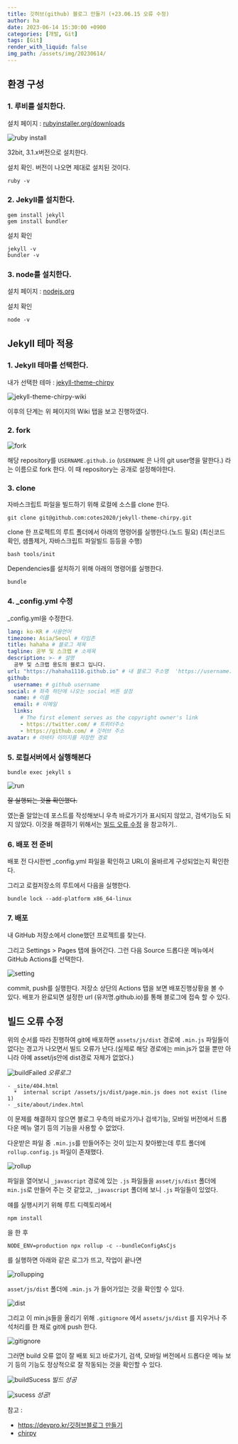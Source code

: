 ```yaml
---
title: 깃허브(github) 블로그 만들기 (+23.06.15 오류 수정)
author: ha
date: 2023-06-14 15:30:00 +0900
categories: [개발, Git]
tags: [Git]
render_with_liquid: false
img_path: /assets/img/20230614/
---
```


## 환경 구성

### 1. 루비를 설치한다.

설치 페이지 : [rubyinstaller.org/downloads](https://rubyinstaller.org/downloads/)

![ruby install](ruby_install.PNG)

32bit, 3.1.x버전으로 설치한다.

설치 확인. 버전이 나오면 제대로 설치된 것이다.

```shell
ruby -v
```

### 2. Jekyll를 설치한다.

```shell
gem install jekyll
gem install bundler
```

설치 확인

```shell
jekyll -v
bundler -v
```

### 3. node를 설치한다.

설치 페이지 : [nodejs.org](https://nodejs.org/ko)

설치 확인

```shell
node -v
```

## Jekyll 테마 적용

### 1. Jekyll 테마를 선택한다.

내가 선택한 테마 : [jekyll-theme-chirpy](https://github.com/cotes2020/jekyll-theme-chirpy/)

![jekyll-theme-chirpy-wiki](jekyll-theme-chirpy-wiki.PNG)

이후의 단계는 위 페이지의 Wiki 탭을 보고 진행하였다.

### 2. fork

![fork](fork.PNG)

해당 repository를 `USERNAME.github.io` (`USERNAME` 은 나의 git user명을 말한다.) 라는 이름으로 fork 한다.
이 때 repository는 공개로 설정해야한다.

### 3. clone

자바스크립트 파일을 빌드하기 위해 로컬에 소스를 clone 한다.

```shell
git clone git@github.com:cotes2020/jekyll-theme-chirpy.git
```

clone 한 프로젝트의 루트 폴더에서 아래의 명령어를 실행한다.(노드 필요)
(최신코드 확인, 샘플제거, 자바스크립트 파일빌드 등등을 수행)

```shell
bash tools/init
```

Dependencies를 설치하기 위해 아래의 명령어를 실행한다.

```shell
bundle
```

### 4. \_config.yml 수정

\_config.yml을 수정한다.

```yaml
lang: ko-KR # 사용언어
timezone: Asia/Seoul # 타임존
title: hahaha # 블로그 제목
tagline: 공부 및 스크랩 # 소제목
description: >- # 설명
  공부 및 스크랩 용도의 블로그 입니다.
url: "https://hahaha1110.github.io" # 내 블로그 주소명  'https://username.github.io' 이런 형태로 써야함
github:
  username: # github username
social: # 좌측 하단에 나오는 social 버튼 설정
  name: # 이름
  email: # 이메일
  links:
    # The first element serves as the copyright owner's link
    - https://twitter.com/ # 트위터주소
    - https://github.com/ # 깃허브 주소
avatar: # 아바타 이미지를 저장한 경로
```

### 5. 로컬서버에서 실행해본다

```shell
bundle exec jekyll s
```

![run](bundleExec.png)

~~잘 실행되는 것을 확인했다.~~

였는줄 알았는데 포스트를 작성해보니 우측 바로가기가 표시되지 않았고, 검색기능도 되지 않았다. 이것을 해결하기 위해서는 [빌드 오류 수정](#빌드-오류-수정) 을 참고하기..

### 6. 배포 전 준비

배포 전 다시한번 \_config.yml 파일을 확인하고 URL이 올바르게 구성되었는지 확인한다.

그리고 로컬저장소의 루트에서 다음을 실행한다.

```shell
bundle lock --add-platform x86_64-linux
```

### 7. 배포

내 GitHub 저장소에서 clone했던 프로젝트를 찾는다.

그리고 Settings > Pages 탭에 들어간다.
그런 다음 Source 드롭다운 메뉴에서 GitHub Actions를 선택한다.

![setting](setting.png)

commit, push를 실행한다.
저장소 상단의 Actions 탭을 보면 배포진행상황을 볼 수 있다.
배포가 완료되면 설정한 url (유저명.github.io)를 통해 블로그에 접속 할 수 있다.

## 빌드 오류 수정

위의 순서를 따라 진행하여 git에 배포하면 `assets/js/dist` 경로에 `.min.js` 파일들이 없다는 경고가 나오면서 빌드 오류가 난다.(실제로 해당 경로에는 min.js가 없을 뿐만 아니라 아예 asset/js안에 dist경로 자체가 없었다.)

![buildFailed](buildFailed.png)
_오류로그_

```
- _site/404.html
  *  internal script /assets/js/dist/page.min.js does not exist (line 1)
- _site/about/index.html
```

이 문제를 해결하지 않으면 블로그 우측의 바로가기나 검색기능, 모바일 버전에서 드롭다운 메뉴 열기 등의 기능을 사용할 수 없었다.

다운받은 파일 중 `.min.js`를 만들어주는 것이 있는지 찾아봤는데 루트 폴더에 `rollup.config.js` 파일이 존재했다.

![rollup](rollup.png)

파일을 열어보니 `_javascript` 경로에 있는 `.js` 파일들을 `asset/js/dist` 폴더에 `min.js`로 만들어 주는 것 같았고, `_javascript` 폴더에 보니 `.js` 파일들이 있었다.

얘를 실행시키기 위해 루트 디렉토리에서

```shell
npm install
```

을 한 후

```shell
NODE_ENV=production npx rollup -c --bundleConfigAsCjs
```

를 실행하면 아래와 같은 로그가 뜨고, 작업이 끝나면

![rollupping](rollupping.png)

`asset/js/dist` 폴더에 `.min.js` 가 들어가있는 것을 확인할 수 있다.

![dist](dist.png)

그리고 이 min.js들을 올리기 위해 `.gitignore` 에서 `assets/js/dist` 를 지우거나 주석처리를 한 채로 git에 push 한다.

![gitignore](gitignore.png)

그러면 build 오류 없이 잘 배포 되고 바로가기, 검색, 모바일 버전에서 드롭다운 메뉴 보기 등의 기능도 정상적으로 잘 작동되는 것을 확인할 수 있다.

![buildSucess](buildSucess.png)
_빌드 성공_

![sucess](sucess.png)
_성공!_

참고 :

- [https://devpro.kr/깃허브블로그 만들기](https://devpro.kr/categories/github-blog/)
- [chirpy](https://chirpy.cotes.page/)
